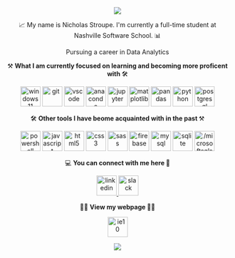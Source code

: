 <p align="center">
<img src="https://capsule-render.vercel.app/api?type=waving&color=timeGradient&height=180&section=header&text=%20%20Welcome!%20%20&fontSize=60&fontColor=999999"/>
</p> 









<p align="center">
📈 My name is Nicholas Stroupe. I'm currently a full-time student at Nashville Software School. 📊
</p>

<p align="center">
Pursuing a career in Data Analytics
</p>


<p align="center">
⚒️ <b> What I am currently focused on learning and becoming more proficent with </b> 🛠️
</p>
<p align="center">
<img src="https://cdn.jsdelivr.net/gh/devicons/devicon/icons/windows11/windows11-original.svg" alt="windows11" width="45" height="45"/>
<img src="https://cdn.jsdelivr.net/gh/devicons/devicon@latest/icons/git/git-original.svg" alt="git" width="45" height="45"/>
<img src="https://cdn.jsdelivr.net/gh/devicons/devicon/icons/vscode/vscode-original.svg" alt="vscode" width="45" height="45"/>
<img src="https://cdn.jsdelivr.net/gh/devicons/devicon/icons/anaconda/anaconda-original.svg" alt="anaconda" width="45" height="45"/>
<img src="https://cdn.jsdelivr.net/gh/devicons/devicon/icons/jupyter/jupyter-original-wordmark.svg" alt="jupyter" width="45" height="45"/>
<img src="https://cdn.jsdelivr.net/gh/devicons/devicon@latest/icons/matplotlib/matplotlib-original.svg" alt="matplotlib" width="45" height="45"/>
<img src="https://cdn.jsdelivr.net/gh/devicons/devicon/icons/pandas/pandas-original.svg" alt="pandas" width="45" height="45"/>
<img src="https://cdn.jsdelivr.net/gh/devicons/devicon/icons/python/python-original.svg" alt="python" width="45" height="45"/>
<img src="https://cdn.jsdelivr.net/gh/devicons/devicon@latest/icons/postgresql/postgresql-original.svg" alt="postgresql" width="45" height="45"/>
</p>


<p align="center">
🛠️ <b> Other tools I have beome acquainted with in the past </b> ⚒️
</p>
<p align="center">
<img src="https://cdn.jsdelivr.net/gh/devicons/devicon@latest/icons/powershell/powershell-original.svg" alt="powershell" width="45" height="45"/>
<img src="https://cdn.jsdelivr.net/gh/devicons/devicon@latest/icons/javascript/javascript-original.svg" alt="javascript" width="45" height="45"/>  
<img src="https://cdn.jsdelivr.net/gh/devicons/devicon/icons/html5/html5-original.svg" alt="html5" width="45" height="45"/>
<img src="https://cdn.jsdelivr.net/gh/devicons/devicon/icons/css3/css3-original.svg" alt="css3" width="45" height="45"/>
<img src="https://cdn.jsdelivr.net/gh/devicons/devicon@latest/icons/sass/sass-original.svg" alt="sass" width="45" height="45"/>
<img src="https://cdn.jsdelivr.net/gh/devicons/devicon@latest/icons/firebase/firebase-original.svg" alt="firebase" width="45" height="45"/>
<img src="https://cdn.jsdelivr.net/gh/devicons/devicon/icons/mysql/mysql-original-wordmark.svg" alt="mysql" width="45" height="45"/>
<img src="https://cdn.jsdelivr.net/gh/devicons/devicon/icons/sqlite/sqlite-original-wordmark.svg" alt="sqlite" width="45" height="45"/>
<img src="https://cdn.jsdelivr.net/gh/devicons/devicon/icons//microsoftsqlserver//microsoftsqlserver-plain-wordmark.svg" alt="/microsoftsqlserver" width="45" height="45"/>
</p>


<p align="center">
💻 <b> You can connect with me here </b> 📱
</p>
<p align="center">
<a href="https://www.linkedin.com/in/nicholas-stroupe-18b3a12b2/" target="blank">
<img src="https://cdn.jsdelivr.net/gh/devicons/devicon/icons/linkedin/linkedin-original.svg" alt="linkedin" width="45" height="45"/>
</a>
<img src="https://cdn.jsdelivr.net/gh/devicons/devicon/icons/slack/slack-original.svg" alt="slack" width="45" height="45"/>
</p>


<p align="center">
👨‍🔧  <b> View my webpage </b>  👨‍💻
</p>
<p align="center">
<a href="https://data-nik.github.io/" target="blank">
<img src="https://cdn.jsdelivr.net/gh/devicons/devicon@latest/icons/ie10/ie10-original.svg" alt="ie10" width="45" height="45"/>
</p>









<p align="center"> 
<img src="https://capsule-render.vercel.app/api?type=waving&color=timeGradient&height=180&section=footer"/>
</p>
